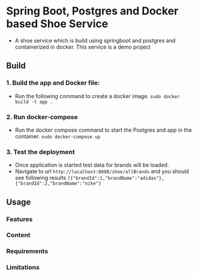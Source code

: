 # Spring Boot, Postgres and Docker based Shoe Service
* A shoe service which is build using springboot and postgres and containerized in docker. This service is a demo project

## Build

### 1. Build the app and Docker file:
* Run the following command to create a docker image.
`sudo docker build -t app .`

### 2. Run docker-compose
* Run the docker compose command to start the Postgres and app in the container.
`sudo docker-compose up`

### 3. Test the deployment
* Once application is started test data for brands will be loaded.
* Navigate to url `http://localhost:8088/shoe/allBrands` and you should see following results `[{"brandId":1,"brandName":"adidas"},{"brandId":2,"brandName":"nike"}`

## Usage

### Features

### Content

### Requirements

### Limitations




